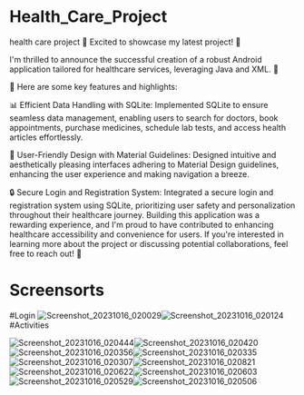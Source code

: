 # Health_Care_Project
health care project
🚀 Excited to showcase my latest project! 📱

I'm thrilled to announce the successful creation of a robust Android application tailored for healthcare services, leveraging Java and XML. 🏥

🔧 Here are some key features and highlights:

📊 Efficient Data Handling with SQLite:
Implemented SQLite to ensure seamless data management, enabling users to search for doctors, book appointments, purchase medicines, schedule lab tests, and access health articles effortlessly.

🎨 User-Friendly Design with Material Guidelines:
Designed intuitive and aesthetically pleasing interfaces adhering to Material Design guidelines, enhancing the user experience and making navigation a breeze.

🔒 Secure Login and Registration System:
Integrated a secure login and registration system using SQLite, prioritizing user safety and personalization throughout their healthcare journey.
Building this application was a rewarding experience, and I'm proud to have contributed to enhancing healthcare accessibility and convenience for users.
If you're interested in learning more about the project or discussing potential collaborations, feel free to reach out! 🤝
# Screensorts
#Login ![Screenshot_20231016_020029](https://github.com/AshutoshSahu913/Health_Care_Project/assets/99418524/bf97bbf7-0743-4f81-a501-0eb639959949)![Screenshot_20231016_020124](https://github.com/AshutoshSahu913/Health_Care_Project/assets/99418524/4b297f7a-0126-40e8-95ed-0451b48902df)
#Activities

![Screenshot_20231016_020444](https://github.com/AshutoshSahu913/Health_Care_Project/assets/99418524/06eba77d-a8f5-422a-a5b3-b40027d9a0f8)![Screenshot_20231016_020420](https://github.com/AshutoshSahu913/Health_Care_Project/assets/99418524/59887af4-8946-4624-85d9-39675708494f)![Screenshot_20231016_020356](https://github.com/AshutoshSahu913/Health_Care_Project/assets/99418524/4a5640c5-a47d-459c-b94b-516a946fb0a2)![Screenshot_20231016_020335](https://github.com/AshutoshSahu913/Health_Care_Project/assets/99418524/ab47925a-33e0-4884-bc1d-9d3b91d4e6bf)![Screenshot_20231016_020307](https://github.com/AshutoshSahu913/Health_Care_Project/assets/99418524/12d47f64-1980-42e5-b680-5871e7fa5bab)![Screenshot_20231016_020821](https://github.com/AshutoshSahu913/Health_Care_Project/assets/99418524/ecaa3b4b-1400-4966-b424-75e72739c4fe)![Screenshot_20231016_020622](https://github.com/AshutoshSahu913/Health_Care_Project/assets/99418524/2a17b5cd-4d82-41c9-a069-cdbe1b88e1ed)![Screenshot_20231016_020603](https://github.com/AshutoshSahu913/Health_Care_Project/assets/99418524/e3af28b0-7a33-4f0f-8c5b-8ec9080dac0b)![Screenshot_20231016_020529](https://github.com/AshutoshSahu913/Health_Care_Project/assets/99418524/7a3ade3d-0fea-4edf-a39d-0c44de0aa7be)![Screenshot_20231016_020506](https://github.com/AshutoshSahu913/Health_Care_Project/assets/99418524/f69b918d-1ee2-4879-81f9-d0f9f9f776de)
